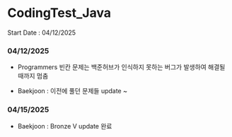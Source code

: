 # CodingTest_Java

Start Date : 04/12/2025

### 04/12/2025

* Programmers 빈칸 문제는 백준허브가 인식하지 못하는 버그가 발생하여 해결될 때까지 멈춤

* Baekjoon : 이전에 풀던 문제들 update ~



### 04/15/2025

* Baekjoon : Bronze V update 완료
